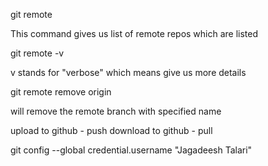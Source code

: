 git remote

This command gives us list of remote repos which are listed

git remote -v

v stands for "verbose" which means give us more details

git remote remove origin

will remove the remote branch with specified name

upload to github - push
download to github - pull

git config --global credential.username "Jagadeesh Talari"


